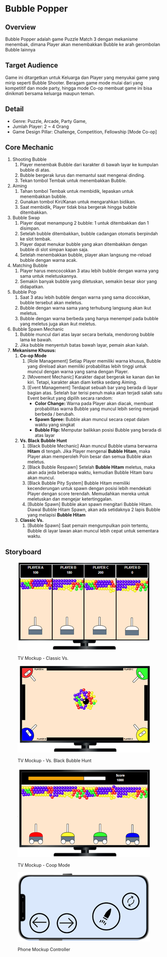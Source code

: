 # Bubble Popper

## Overview

Bubble Popper adalah game Puzzle Match 3 dengan mekanisme menembak, dimana Player akan menembakkan Bubble ke arah gerombolan Bubble lainnya

## Target Audience

Game ini ditargetkan untuk Keluarga dan Player yang menyukai game yang mirip seperti Bubble Shooter. Beragam game mode mulai dari yang kompetitif dan mode party, hingga mode Co-op membuat game ini bisa dinikmati bersama keluarga maupun teman.

## Detail

* Genre: Puzzle, Arcade, Party Game,&#x20;
* Jumlah Player: 2 \~ 4 Orang
* Game Design Pillar: Challenge, Competition, Fellowship \[Mode Co-op]

## Core Mechanic

1. Shooting Bubble
   1. Player menembak Bubble dari karakter di bawah layar ke kumpulan bubble di atas.
   2. Bubble bergerak lurus dan memantul saat mengenai dinding.
   3. Tekan tombol Tembak untuk menembakkan Bubble.
2. Aiming&#x20;
   1. Tahan tombol Tembak untuk membidik, lepaskan untuk menembakkan bubble.
   2. Gunakan tombol Kiri/Kanan untuk mengarahkan bidikan.
   3. Saat membidik, Player tidak bisa bergerak hingga bubble ditembakkan.
3. Bubble Swap
   1. Player dapat menampung 2 bubble: 1 untuk ditembakkan dan 1 disimpan.
   2. Setelah bubble ditembakkan, bubble cadangan otomatis berpindah ke slot tembak.
   3. Player dapat menukar bubble yang akan ditembakkan dengan bubble di slot simpan kapan saja.
   4. Setelah menembakkan bubble, player akan langsung me-reload bubble dengan warna acak.
4. Matching Bubble
   1. Player harus mencocokkan 3 atau lebih bubble dengan warna yang sama untuk meletuskannya.
   2. Semakin banyak bubble yang diletuskan, semakin besar skor yang didapatkan.
5. Bubble Pop
   1. Saat 3 atau lebih bubble dengan warna yang sama dicocokkan, bubble tersebut akan meletus.
   2. Bubble dengan warna sama yang terhubung langsung akan ikut meletus.
   3. Bubble dengan warna berbeda yang hanya menempel pada bubble yang meletus juga akan ikut meletus.
6. Bubble Spawn Mechanic
   1. Bubble muncul dari atas layar secara berkala, mendorong bubble lama ke bawah.
   2. Jika bubble menyentuh batas bawah layar, pemain akan kalah.
7. **Mekanisme Khusus:**&#x20;
   1. **Co-op Mode**
      1. \[Role Management] Setiap Player memiliki warna khusus, Bubble yang direload akan memiliki probabilitas lebih tinggi untuk muncul dengan warna yang sama dengan Player.
      2. \[Movement Mechanic] Karakter dapat bergerak ke kanan dan ke kiri. Tetapi, karakter akan diam ketika sedang Aiming.
      3. \[Event Management] Terdapat sebuah bar yang berada di layar bagian atas. Setelah bar terisi penuh maka akan terjadi salah satu Event berikut yang dipilih secara random:
         * **Color Change:** Warna pada Player akan diacak, membuat probabilitas warna Bubble yang muncul lebih sering menjadi berbeda / berubah.
         * **Spawn Spree:** Bubble akan muncul secara cepat dalam waktu yang singkat
         * **Bubble Flip:** Memputar balikkan posisi Bubble yang berada di atas layar&#x20;
   2. **Vs. Black Bubble Hunt**
      1. \[Black Bubble Mechanic] Akan muncul Bubble utama berwarna **Hitam** di tengah. Jika Player mengenai **Bubble Hitam**, maka Player akan memperoleh Poin besar dan semua Bubble akan meletus.
      2. \[Black Bubble Respawn] Setelah **Bubble Hitam** meletus, maka akan ada jeda beberapa waktu, kemudian Bubble Hitam baru akan muncul.
      3. \[Black Bubble Pity System] Bubble Hitam memiliki kecenderungan untuk spawn dengan posisi lebih mendekati Player dengan score terendah. Memudahkan mereka untuk meletuskan dan mengejar ketertinggalan.
      4. \[Bubble Spawn] Bubble akan spawn mengitari Bubble Hitam. Diawal Bubble Hitam Spawn, akan ada setidaknya 2 lapis Bubble yang melapisi **Bubble Hitam**
   3. **Classic Vs.**&#x20;
      1. \[Bubble Spawn] Saat pemain mengumpulkan poin tertentu, Bubble di layar lawan akan muncul lebih cepat untuk sementara waktu.

## Storyboard

<figure><img src=".gitbook/assets/image (1) (1).png" alt=""><figcaption><p>TV Mockup - Classic Vs.</p></figcaption></figure>

<figure><img src=".gitbook/assets/image (2) (1).png" alt=""><figcaption><p>TV Mockup - Vs. Black Bubble Hunt</p></figcaption></figure>

<figure><img src=".gitbook/assets/image (1) (1) (1) (1).png" alt=""><figcaption><p>TV Mockup - Coop Mode</p></figcaption></figure>

<figure><img src=".gitbook/assets/image (4).png" alt=""><figcaption><p>Phone Mockup Controller</p></figcaption></figure>


